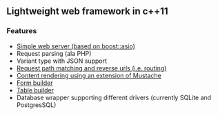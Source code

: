 
## Lightweight web framework in c++11

### Features 

- [Simple web server (based on boost::asio)](src/server/readme.md)
- Request parsing (ala PHP)
- Variant type with JSON support
- [Request path matching and reverse urls (i.e. routing)](src/util/Routing.md)
- [Content rendering using an extension of Mustache](src/util/Renderer.md)
- [Form builder](src/views/Forms.md)
- [Table builder](src/views/Tables.md)
- Database wrapper supporting different drivers (currently SQLite and PostgresSQL)


